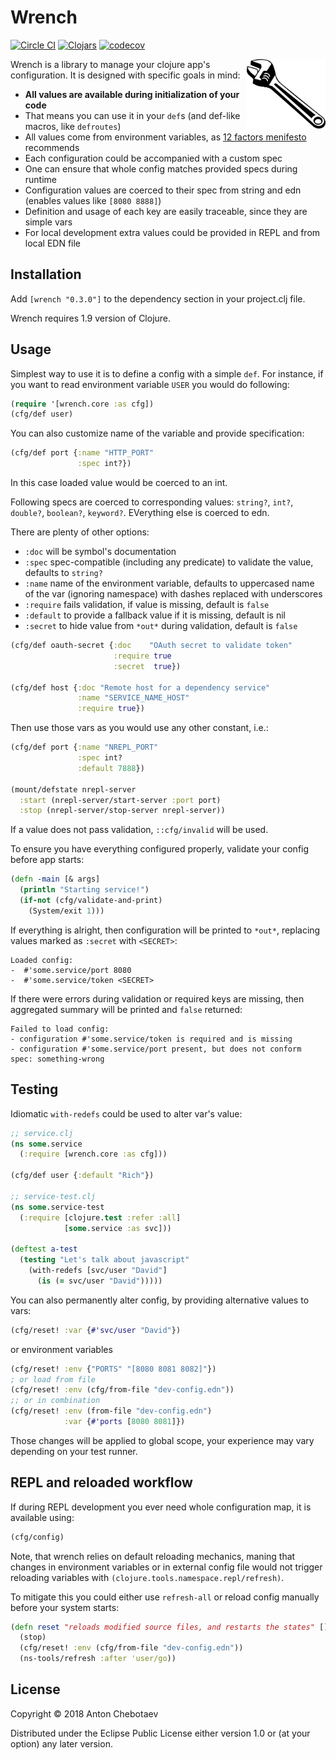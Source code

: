# Wrench

[![Circle CI](https://circleci.com/gh/Otann/wrench.svg?style=shield&no-cache=0)](https://circleci.com/gh/Otann/wrench)
[![Clojars](https://img.shields.io/clojars/v/wrench.svg?no-cache=1)](https://clojars.org/wrench)
[![codecov](https://codecov.io/gh/Otann/wrench/branch/master/graph/badge.svg)](https://codecov.io/gh/Otann/wrench)

<img width="25%"
     max-height="100px"
     align="right" padding="5px"
     alt=":)"
     src="/wrench.png"/>

Wrench is a library to manage your clojure app's configuration.
It is designed with specific goals in mind:

- **All values are available during initialization of your code**
- That means you can use it in your `def`s (and def-like macros, like `defroutes`)  
- All values come from environment variables, as [12 factors menifesto](https://12factor.net/config) recommends
- Each configuration could be accompanied with a custom spec
- One can ensure that whole config matches provided specs during runtime
- Configuration values are coerced to their spec from string and edn (enables values like `[8080 8888]`)
- Definition and usage of each key are easily traceable, since they are simple vars
- For local development extra values could be provided in REPL and from local EDN file

## Installation

Add `[wrench "0.3.0"]` to the dependency section in your project.clj file.

Wrench requires 1.9 version of Clojure.

## Usage

Simplest way to use it is to define a config with a simple `def`. 
For instance, if you want to read environment variable `USER` you would do following:  

```clojure
(require '[wrench.core :as cfg])
(cfg/def user)
```

You can also customize name of the variable and provide specification:

```clojure
(cfg/def port {:name "HTTP_PORT"
               :spec int?})
```

In this case loaded value would be coerced to an int.

Following specs are coerced to corresponding values: `string?`, `int?`, `double?`, `boolean?`, `keyword?`.
EVerything else is coerced to edn.

There are plenty of other options:

- `:doc` will be symbol's documentation
- `:spec` spec-compatible (including any predicate) to validate the value, defaults to `string?`
- `:name` name of the environment variable, defaults to uppercased name of the var (ignoring namespace) with dashes replaced with underscores
- `:require` fails validation, if value is missing, default is `false`
- `:default` to provide a fallback value if it is missing, default is nil
- `:secret` to hide value from `*out*` during validation, default is `false`

```clojure
(cfg/def oauth-secret {:doc    "OAuth secret to validate token"
                       :require true
                       :secret  true})

(cfg/def host {:doc "Remote host for a dependency service"
               :name "SERVICE_NAME_HOST"
               :require true})
```

Then use those vars as you would use any other constant, i.e.: 

```clojure
(cfg/def port {:name "NREPL_PORT"
               :spec int?
               :default 7888})

(mount/defstate nrepl-server
  :start (nrepl-server/start-server :port port)
  :stop (nrepl-server/stop-server nrepl-server))
```

If a value does not pass validation, `::cfg/invalid` will be used.

To ensure you have everything configured properly, validate your config before app starts:

```clojure
(defn -main [& args]
  (println "Starting service!")
  (if-not (cfg/validate-and-print)
    (System/exit 1)))
```

If everything is alright, then configuration will be printed to `*out*`,
replacing values marked as `:secret` with `<SECRET>`:
 
```
Loaded config:
-  #'some.service/port 8080
-  #'some.service/token <SECRET>
``` 
 
If there were errors during validation
or required keys are missing, then aggregated summary will be printed and `false` returned:

```
Failed to load config:
- configuration #'some.service/token is required and is missing
- configuration #'some.service/port present, but does not conform spec: something-wrong
```

## Testing

Idiomatic `with-redefs` could be used to alter var's value:

```clojure
;; service.clj
(ns some.service
  (:require [wrench.core :as cfg]))
  
(cfg/def user {:default "Rich"}) 

;; service-test.clj
(ns some.service-test
  (:require [clojure.test :refer :all]
            [some.service :as svc]))
 
(deftest a-test
  (testing "Let's talk about javascript"
    (with-redefs [svc/user "David"]
      (is (= svc/user "David")))))
```

You can also permanently alter config, by providing alternative values to vars:

```clojure
(cfg/reset! :var {#'svc/user "David"})
```

or environment variables

```clojure
(cfg/reset! :env {"PORTS" "[8080 8081 8082]"})
; or load from file
(cfg/reset! :env (cfg/from-file "dev-config.edn"))
;; or in combination
(cfg/reset! :env (from-file "dev-config.edn")
            :var {#'ports [8080 8081]})
```

Those changes will be applied to global scope, your experience may vary depending on your test runner.

## REPL and reloaded workflow

If during REPL development you ever need whole configuration map, it is available using:

```clojure
(cfg/config)
```

Note, that wrench relies on default reloading mechanics, maning that changes in environment variables
or in external config file would not trigger reloading variables with 
`(clojure.tools.namespace.repl/refresh)`.

To mitigate this you could either use `refresh-all` or reload config manually before your system starts:

```clojure
(defn reset "reloads modified source files, and restarts the states" []
  (stop)
  (cfg/reset! :env (cfg/from-file "dev-config.edn"))
  (ns-tools/refresh :after 'user/go))
```

## License

Copyright © 2018 Anton Chebotaev

Distributed under the Eclipse Public License either version 1.0 or (at
your option) any later version.
